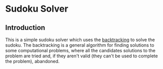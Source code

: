 # Sudoku Solver

## Introduction
This is a simple sudoku solver which uses the [backtracking](https://en.wikipedia.org/wiki/Backtracking) to solve the sudoku.
The backtracking is a general algorithm for finding solutions to some computational problems, where all the candidates solutions to the problem are tried and, if they aren't valid (they can't be used to complete the problem), abandoned.
